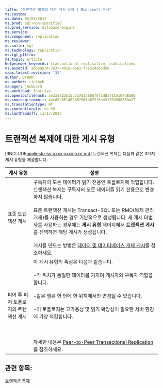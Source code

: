 ```yaml
---
title: "트랜잭션 복제에 대한 게시 유형 | Microsoft 문서"
ms.custom: 
ms.date: 03/01/2017
ms.prod: sql-non-specified
ms.prod_service: database-engine
ms.service: 
ms.component: replication
ms.reviewer: 
ms.suite: sql
ms.technology: replication
ms.tgt_pltfrm: 
ms.topic: article
helpviewer_keywords: transactional replication, publications
ms.assetid: ad66aa34-3e37-401e-a6a1-fc1514eb6d50
caps.latest.revision: "32"
author: BYHAM
ms.author: rickbyh
manager: jhubbard
ms.workload: Inactive
ms.openlocfilehash: ae2a1a2db15c7a7d1a80df8fbd8a711e107d8d0d
ms.sourcegitcommit: 44cd5c651488b5296fb679f6d43f50d068339a27
ms.translationtype: HT
ms.contentlocale: ko-KR
ms.lasthandoff: 11/17/2017
---
```

# <a name="publication-types-for-transactional-replication"></a>트랜잭션 복제에 대한 게시 유형
[!INCLUDE[appliesto-ss-xxxx-xxxx-xxx-md](../../../includes/appliesto-ss-xxxx-xxxx-xxx-md.md)] 트랜잭션 복제는 다음과 같은 3가지 게시 유형을 제공합니다.  
  
|게시 유형|설명|  
|----------------------|-----------------|  
|표준 트랜잭션 게시|구독자의 모든 데이터가 읽기 전용인 토폴로지에 적합합니다. 트랜잭션 복제는 구독자의 모든 데이터를 읽기 전용으로 변경하지 않습니다.<br /><br /> 표준 트랜잭션 게시는 Transact-SQL 또는 RMO(복제 관리 개체)를 사용하는 경우 기본적으로 생성됩니다. 새 게시 마법사를 사용하는 경우에는 **게시 유형** 페이지에서 **트랜잭션 게시** 를 선택하면 해당 게시가 생성됩니다.<br /><br /> 게시를 만드는 방법은 [데이터 및 데이터베이스 개체 게시](../../../relational-databases/replication/publish/publish-data-and-database-objects.md)를 참조하세요.|  
|피어 투 피어 토폴로지의 트랜잭션 게시|이 게시 유형의 특성은 다음과 같습니다.<br /><br /> -각 위치가 동일한 데이터를 가지며 게시자와 구독자 역할을 합니다.<br /><br /> -같은 행은 한 번에 한 위치에서만 변경될 수 있습니다.<br /><br /> -이 토폴로지는 고가용성 및 읽기 확장성이 필요한 서버 환경에 가장 적합합니다.<br /><br /> <br /><br /> 자세한 내용은 [Peer-to-Peer Transactional Replication](../../../relational-databases/replication/transactional/peer-to-peer-transactional-replication.md)을 참조하세요.|  
  
## <a name="see-also"></a>관련 항목:  
 [트랜잭션 복제](../../../relational-databases/replication/transactional/transactional-replication.md)  
  
  
